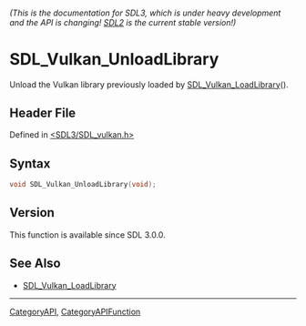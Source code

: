###### (This is the documentation for SDL3, which is under heavy development and the API is changing! [SDL2](https://wiki.libsdl.org/SDL2/) is the current stable version!)
# SDL_Vulkan_UnloadLibrary

Unload the Vulkan library previously loaded by [SDL_Vulkan_LoadLibrary](SDL_Vulkan_LoadLibrary)().

## Header File

Defined in [<SDL3/SDL_vulkan.h>](https://github.com/libsdl-org/SDL/blob/main/include/SDL3/SDL_vulkan.h)

## Syntax

```c
void SDL_Vulkan_UnloadLibrary(void);

```

## Version

This function is available since SDL 3.0.0.

## See Also

* [SDL_Vulkan_LoadLibrary](SDL_Vulkan_LoadLibrary)

----
[CategoryAPI](CategoryAPI), [CategoryAPIFunction](CategoryAPIFunction)

